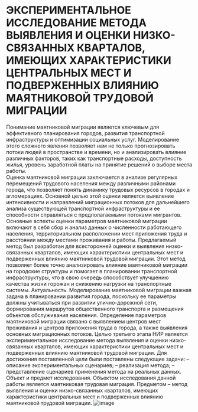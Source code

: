 # ЭКСПЕРИМЕНТАЛЬНОЕ ИССЛЕДОВАНИЕ МЕТОДА ВЫЯВЛЕНИЯ И ОЦЕНКИ НИЗКО-СВЯЗАННЫХ КВАРТАЛОВ, ИМЕЮЩИХ ХАРАКТЕРИСТИКИ ЦЕНТРАЛЬНЫХ МЕСТ И ПОДВЕРЖЕННЫХ ВЛИЯНИЮ МАЯТНИКОВОЙ ТРУДОВОЙ МИГРАЦИИ
Понимание маятниковой миграции является ключевым для эффективного планирования городов, развития транспортной инфраструктуры и оптимизации социальных услуг. Моделирование этого сложного явления позволяет нам не только прогнозировать потоки людей в пространстве и времени, но и анализировать влияние различных факторов, таких как транспортные расходы, доступность жилья, уровень заработной платы на принятие решений о выборе места работы.  
Оценка маятниковой миграции заключается в анализе регулярных перемещений трудового населения между различными районами города, что позволяет понять динамику трудовых ресурсов в городах и агломерациях. Основной целью этой оценки является выявление интенсивности и направлений миграционных потоков для дальнейшего анализа существующей транспортной инфраструктуры и ее способности справляться с предполагаемыми потоками мигрантов.
Основные аспекты оценки параметров маятниковой миграции включают в себя сбор и анализ данных о численности работающего населения, территориальном расположении мест приложения труда и расстоянии между местами проживания и работы.
Предлагаемый метод был разработан для всесторонней оценки и выявления низко-связанных кварталов, имеющих характеристики центральных мест и подверженных влиянию маятниковой трудовой миграции. Этот метод позволяет более точно анализировать влияние маятниковой миграции на городские структуры и помогает в планировании транспортной инфраструктуры, что в свою очередь способствует улучшению качества жизни горожан и снижению нагрузки на транспортные системы.
Актуальность. Моделирование маятниковой миграции важная задача в планировании развития города, поскольку ее параметры должны учитываться при развитии улично-дорожной сети, формирования маршрутов общественного транспорта и размещения объектов обслуживания населения. Определение параметров маятниковой миграции связано с выявлением центров мест проживания и центров приложения труда в города, а также выявления основных миграционных потоков.
Целью третьего этапа НИР является экспериментальное исследование метода выявления и оценки низко-связанных кварталов, имеющих характеристики центральных мест и подверженных влиянию маятниковой трудовой миграции.
Для достижения поставленной цели были поставлены следующие задачи:
–	описание экспериментальных сценариев;
–	реализация метода;
–	представление сценариев применения метода на реальных данных.
Объект и предмет исследования. Объектом исследования данной работы является маятниковая трудовая миграция. Предметом – метод выявления и оценки низко-связанных кварталов, имеющих характеристики центральных мест и подверженных влиянию маятниковой трудовой миграции. 
![image](https://github.com/user-attachments/assets/5ee6d2a9-ebfe-41c5-98ff-ef17ed899ebc)
